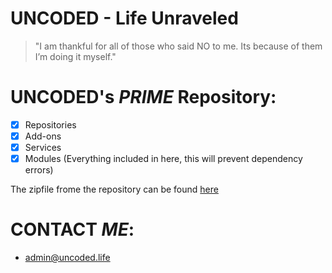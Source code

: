 # UNCODED - Life Unraveled
> "I am thankful for all of those who said NO to me. Its because of them I’m doing it myself."

# **UNCODED's** _PRIME_ Repository:

- [x] Repositories
- [x] Add-ons
- [x] Services
- [x] Modules
(Everything included in here, this will prevent dependency errors)

The zipfile frome the repository can be found [here](http://start.uncoded.life)

# **CONTACT** _ME_:

* admin@uncoded.life


